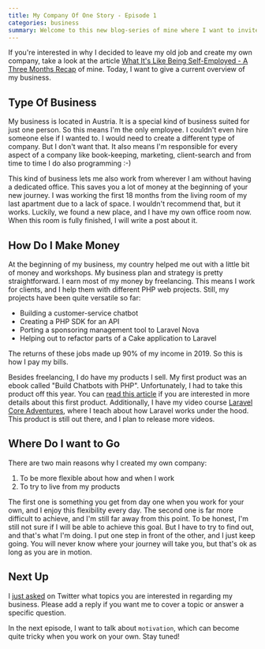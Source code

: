 ```yaml
---
title: My Company Of One Story - Episode 1
categories: business
summary: Welcome to this new blog-series of mine where I want to invite you to follow my path as one-man-company. I want to share with you how I survive working on my own, freelancing, building products, and how I try to follow my business dreams. This is episode number one, where I give you an overview of what I do and what to expect.
---
```


If you're interested in why I decided to leave my old job and create my own company, take a look at the article [What It's Like Being Self-Employed - A Three Months Recap](https://christoph-rumpel.com/2018/10/what-its-like-being-self-employed-a-three-months-recap) of mine. Today, I want to give a current overview of my business.

## Type Of Business

My business is located in Austria. It is a special kind of business suited for just one person. So this means I'm the only employee. I couldn't even hire someone else if I wanted to. I would need to create a different type of company. But I don't want that. It also means I'm responsible for every aspect of a company like book-keeping, marketing, client-search and from time to time I do also programming :-)

This kind of business lets me also work from wherever I am without having a dedicated office. This saves you a lot of money at the beginning of your new journey. I was working the first 18 months from the living room of my last apartment due to a lack of space. I wouldn't recommend that, but it works. Luckily, we found a new place, and I have my own office room now. When this room is fully finished, I will write a post about it.

## How Do I Make Money

At the beginning of my business, my country helped me out with a little bit of money and workshops. My business plan and strategy is pretty straightforward. I earn most of my money by freelancing. This means I work for clients, and I help them with different PHP web projects. Still, my projects have been quite versatile so far:

* Building a customer-service chatbot
* Creating a PHP SDK for an API
* Porting a sponsoring management tool to Laravel Nova
* Helping out to refactor parts of a Cake application to Laravel

The returns of these jobs made up 90% of my income in 2019. So this is how I pay my bills.

Besides freelancing, I do have my products I sell. My first product was an ebook called "Build Chatbots with PHP". Unfortunately, I had to take this product off this year. You can [read this article](https://christoph-rumpel.com/2019/07/the-book-launch-that-made-want-my-old-job-back) if you are interested in more details about this first product. Additionally, I have my video course [Laravel Core Adventures](https://laravelcoreadventures.com), where I teach about how Laravel works under the hood. This product is still out there, and I plan to release more videos.

## Where Do I want to Go

There are two main reasons why I created my own company:

1. To be more flexible about how and when I work
2. To try to live from my products

The first one is something you get from day one when you work for your own, and I enjoy this flexibility every day. The second one is far more difficult to achieve, and I'm still far away from this point. To be honest, I'm still not sure if I will be able to achieve this goal. But I have to try to find out, and that's what I'm doing. I put one step in front of the other, and I just keep going. You will never know where your journey will take you, but that's ok as long as you are in motion.

## Next Up

I [just asked](https://twitter.com/christophrumpel/status/1224317655475159040) on Twitter what topics you are interested in regarding my business. Please add a reply if you want me to cover a topic or answer a specific question.

In the next episode, I want to talk about `motivation`, which can become quite tricky when you work on your own. Stay tuned!



